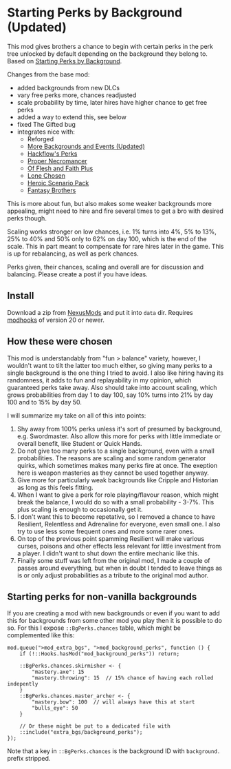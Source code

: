 # Starting Perks by Background (Updated)

This mod gives brothers a chance to begin with certain perks in the perk tree unlocked by default depending on the background they belong to. Based on [Starting Perks by Background][base-mod].

Changes from the base mod:

- added backgrounds from new DLCs
- vary free perks more, chances readjusted
- scale probability by time, later hires have higher chance to get free perks
- added a way to extend this, see below
- fixed The Gifted bug
- integrates nice with:
    - Reforged
    - [More Backgrounds and Events (Updated)][xbe]
    - [Hackflow's Perks][hackperks]
    - [Proper Necromancer][necro]
    - [Of Flesh and Faith Plus][ffp]
    - [Lone Chosen][lone]
    - [Heroic Scenario Pack][heroic]
    - [Fantasy Brothers][fantasy]

This is more about fun, but also makes some weaker backgrounds more appealing, might need to hire and fire several times to get a bro with desired perks though.

Scaling works stronger on low chances, i.e. 1% turns into 4%, 5% to 13%, 25% to 40% and 50% only to 62% on day 100, which is the end of the scale. This in part meant to compensate for rare hires later in the game. This is up for rebalancing, as well as perk chances.

Perks given, their chances, scaling and overall are for discussion and balancing. Please create a post if you have ideas.


## Install

Download a zip from [NexusMods][] and put it into `data` dir. Requires [modhooks][] of version 20 or newer.


## How these were chosen

This mod is understandably from "fun > balance" variety, however, I wouldn't want to tilt the latter too much either, so giving many perks to a single background is the one thing I tried to avoid. I also like hiring having its randomness, it adds to fun and replayability in my opinion, which guaranteed perks take away. Also should take into account scaling, which grows probabilities from day 1 to day 100, say 10% turns into 21% by day 100 and to 15% by day 50.

I will summarize my take on all of this into points:

1. Shy away from 100% perks unless it's sort of presumed by background, e.g. Swordmaster. Also allow this more for perks with little immediate or overall benefit, like Student or Quick Hands.
2. Do not give too many perks to a single background, even with a small probabilities. The reasons are scaling and some random generator quirks, which sometimes makes many perks fire at once. The exeption here is weapon masteries as they cannot be used together anyway.
3. Give more for particularly weak backgrounds like Cripple and Historian as long as this feels fitting. 
4. When I want to give a perk for role playing/flavour reason, which might break the balance, I would do so with a small probability - 3-7%. This plus scaling is enough to occasionally get it.
5. I don't want this to become repetative, so I removed a chance to have Resilient, Relentless and Adrenaline for everyone, even small one. I also try to use less some frequent ones and more some rarer ones. 
6. On top of the previous point spamming Resilient will make various curses, poisons and other effects less relevant for little investment from a player. I didn't want to shut down the entire mechanic like this.
7. Finally some stuff was left from the original mod, I made a couple of passes around everything, but when in doubt I tended to leave things as is or only adjust probabilities as a tribute to the original mod author.


## Starting perks for non-vanilla backgrounds

If you are creating a mod with new backgrounds or even if you want to add this for backgrounds from some other mod you play then it is possible to do so. For this I expose `::BgPerks.chances` table, which might be complemented like this: 

```squirrel
mod.queue(">mod_extra_bgs", ">mod_background_perks", function () {
    if (!::Hooks.hasMod("mod_background_perks")) return;

    ::BgPerks.chances.skirmisher <- {
        "mastery.axe": 15
        "mastery.throwing": 15  // 15% chance of having each rolled indepently
    }
    ::BgPerks.chances.master_archer <- {
        "mastery.bow": 100  // will always have this at start
        "bulls_eye": 50
    }
    
    // Or these might be put to a dedicated file with
    ::include("extra_bgs/background_perks");
});
```

Note that a key in `::BgPerks.chances` is the background ID with `background.` prefix stripped.


[NexusMods]: https://www.nexusmods.com/battlebrothers/mods/661
[modhooks]: https://www.nexusmods.com/battlebrothers/mods/42
[base-mod]: https://www.nexusmods.com/battlebrothers/mods/70

[xbe]: https://www.nexusmods.com/battlebrothers/mods/769
[hackperks]: https://www.nexusmods.com/battlebrothers/mods/673
[necro]: https://www.nexusmods.com/battlebrothers/mods/775
[ffp]: https://github.com/jcsato/of_flesh_and_faith_plus
[lone]: https://www.nexusmods.com/battlebrothers/mods/493
[heroic]: https://www.nexusmods.com/battlebrothers/mods/265
[fantasy]: https://www.nexusmods.com/battlebrothers/mods/473
